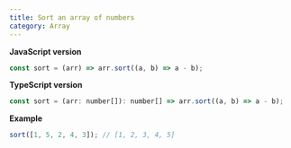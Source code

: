 ```yaml
---
title: Sort an array of numbers
category: Array
---
```


**JavaScript version**

```js
const sort = (arr) => arr.sort((a, b) => a - b);
```

**TypeScript version**

```js
const sort = (arr: number[]): number[] => arr.sort((a, b) => a - b);
```

**Example**

```js
sort([1, 5, 2, 4, 3]); // [1, 2, 3, 4, 5]
```

